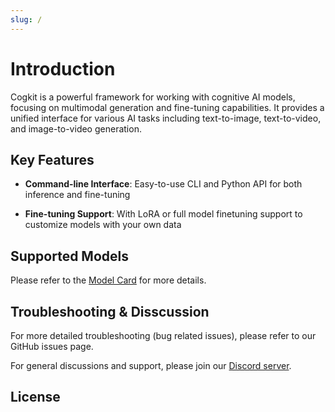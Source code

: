 ```yaml
---
slug: /
---
```


# Introduction
Cogkit is a powerful framework for working with cognitive AI models, focusing on multimodal generation and fine-tuning capabilities. It provides a unified interface for various AI tasks including text-to-image, text-to-video, and image-to-video generation.

## Key Features

- **Command-line Interface**: Easy-to-use CLI and Python API for both inference and fine-tuning

- **Fine-tuning Support**: With LoRA or full model finetuning support to customize models with your own data

## Supported Models

Please refer to the [Model Card](./05-Model%20Card.mdx) for more details.

## Troubleshooting & Disscussion

<!-- FIXME: add link to the issues pages -->
For more detailed troubleshooting (bug related issues), please refer to our GitHub issues page.

<!-- FIXME: add link to wechat? discord? or github disccussions? -->
For general discussions and support, please join our [Discord server](https://discord.gg/cogmodels).

## License

<!-- FIXME: LICENSE file is not present in the repo -->

<!-- Cogkit is licensed under the [MIT License](./LICENSE). -->
